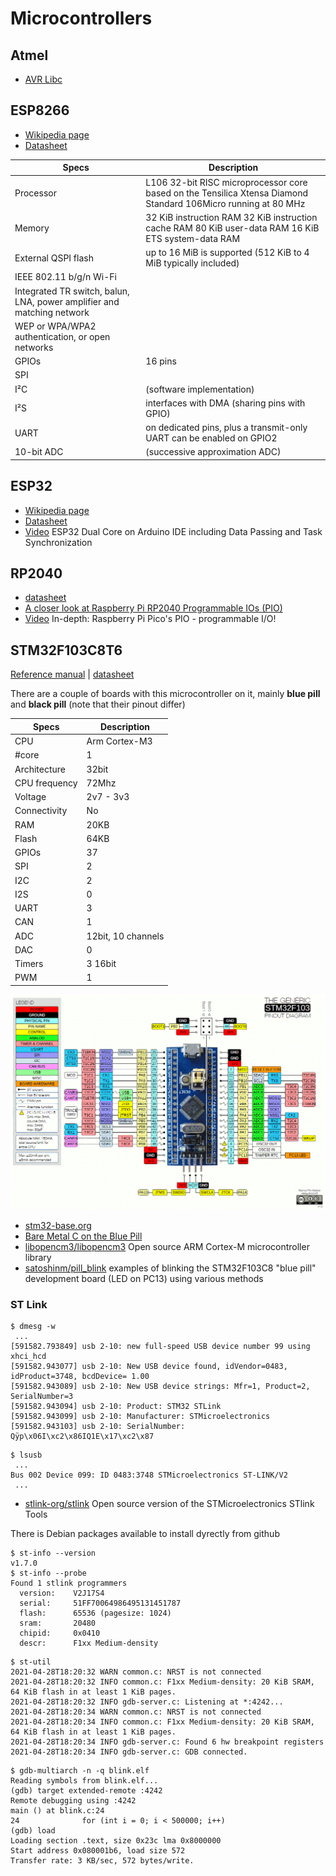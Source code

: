 # Microcontrollers

## Atmel

 - [AVR Libc](https://www.nongnu.org/avr-libc/)

## ESP8266

 - [Wikipedia page](https://en.wikipedia.org/wiki/ESP8266)
 - [Datasheet](https://web.archive.org/web/20171201031911/http://espressif.com/sites/default/files/documentation/esp-wroom-02d_esp-wroom-02u_datasheet_en.pdf)

| Specs | Description |
|-----|----|
| Processor | L106 32-bit RISC microprocessor core based on the Tensilica Xtensa Diamond Standard 106Micro running at 80 MHz |
| Memory | 32 KiB instruction RAM 32 KiB instruction cache RAM 80 KiB user-data RAM 16 KiB ETS system-data RAM
| External QSPI flash | up to 16 MiB is supported (512 KiB to 4 MiB typically included) |
| IEEE 802.11 b/g/n Wi-Fi
| Integrated TR switch, balun, LNA, power amplifier and matching network
| WEP or WPA/WPA2 authentication, or open networks
| GPIOs | 16 pins |
| SPI | |
| I²C | (software implementation) |
| I²S | interfaces with DMA (sharing pins with GPIO)
| UART | on dedicated pins, plus a transmit-only UART can be enabled on GPIO2
| 10-bit ADC | (successive approximation ADC) |

## ESP32

 - [Wikipedia page](https://en.wikipedia.org/wiki/ESP32)
 - [Datasheet](https://www.espressif.com/sites/default/files/documentation/esp32_datasheet_en.pdf)
 - [Video](https://www.youtube.com/watch?v=k_D_Qu0cgu8) ESP32 Dual Core on Arduino IDE including Data Passing and Task Synchronization

## RP2040

 - [datasheet](https://datasheets.raspberrypi.org/rp2040/rp2040_datasheet.pdf)
 - [A closer look at Raspberry Pi RP2040 Programmable IOs (PIO)](https://www.cnx-software.com/2021/01/27/a-closer-look-at-raspberry-pi-rp2040-programmable-ios-pio/)
 - [Video](https://www.youtube.com/watch?v=yYnQYF_Xa8g) In-depth: Raspberry Pi Pico's PIO - programmable I/O!

## STM32F103C8T6

 [Reference manual](https://www.st.com/content/ccc/resource/technical/document/reference_manual/59/b9/ba/7f/11/af/43/d5/CD00171190.pdf/files/CD00171190.pdf/jcr:content/translations/en.CD00171190.pdf) | [datasheet](https://www.st.com/resource/en/datasheet/stm32f103c8.pdf)

There are a couple of boards with this microcontroller on it, mainly **blue
pill** and **black pill** (note that their pinout differ)

| Specs | Description |
|-------|-------------|
| CPU | Arm Cortex-M3 |
| #core | 1 |
| Architecture | 32bit |
| CPU frequency | 72Mhz |
| Voltage | 2v7 - 3v3 |
| Connectivity | No |
| RAM | 20KB |
| Flash | 64KB |
| GPIOs | 37 |
| SPI | 2 |
| I2C | 2 |
| I2S | 0 |
| UART | 3 |
| CAN  | 1 |
| ADC | 12bit, 10 channels |
| DAC | 0 |
| Timers | 3 16bit |
| PWM | 1 |

![](../images/STM32-pinout.png)

 - [stm32-base.org](https://stm32-base.org/)
 - [Bare Metal C on the Blue Pill](https://leap.tardate.com/arm/stm32f103c8t6/baremetal/)
 - [libopencm3/libopencm3](https://github.com/libopencm3/libopencm3) Open source ARM Cortex-M microcontroller library
 - [satoshinm/pill_blink](https://github.com/satoshinm/pill_blink) examples of blinking the STM32F103C8 "blue pill" development board (LED on PC13) using various methods

### ST Link

```
$ dmesg -w
 ...
[591582.793849] usb 2-10: new full-speed USB device number 99 using xhci_hcd
[591582.943077] usb 2-10: New USB device found, idVendor=0483, idProduct=3748, bcdDevice= 1.00
[591582.943089] usb 2-10: New USB device strings: Mfr=1, Product=2, SerialNumber=3
[591582.943094] usb 2-10: Product: STM32 STLink
[591582.943099] usb 2-10: Manufacturer: STMicroelectronics
[591582.943103] usb 2-10: SerialNumber: Qÿp\x06I\xc2\x86IQ1E\x17\xc2\x87
```

```
$ lsusb
 ...
Bus 002 Device 099: ID 0483:3748 STMicroelectronics ST-LINK/V2
 ...
```

 - [stlink-org/stlink](https://github.com/stlink-org/stlink) Open source version of the STMicroelectronics STlink Tools


There is Debian packages available to install dyrectly from github

```
$ st-info --version
v1.7.0
$ st-info --probe
Found 1 stlink programmers
  version:    V2J17S4
  serial:     51FF70064986495131451787
  flash:      65536 (pagesize: 1024)
  sram:       20480
  chipid:     0x0410
  descr:      F1xx Medium-density
```

```
$ st-util 
2021-04-28T18:20:32 WARN common.c: NRST is not connected
2021-04-28T18:20:32 INFO common.c: F1xx Medium-density: 20 KiB SRAM, 64 KiB flash in at least 1 KiB pages.
2021-04-28T18:20:32 INFO gdb-server.c: Listening at *:4242...
2021-04-28T18:20:34 WARN common.c: NRST is not connected
2021-04-28T18:20:34 INFO common.c: F1xx Medium-density: 20 KiB SRAM, 64 KiB flash in at least 1 KiB pages.
2021-04-28T18:20:34 INFO gdb-server.c: Found 6 hw breakpoint registers
2021-04-28T18:20:34 INFO gdb-server.c: GDB connected.
```

```
$ gdb-multiarch -n -q blink.elf
Reading symbols from blink.elf...
(gdb) target extended-remote :4242
Remote debugging using :4242
main () at blink.c:24
24              for (int i = 0; i < 500000; i++)
(gdb) load
Loading section .text, size 0x23c lma 0x8000000
Start address 0x080001b6, load size 572
Transfer rate: 3 KB/sec, 572 bytes/write.
```

